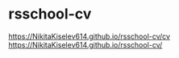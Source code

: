 # rsschool-cv
https://NikitaKiselev614.github.io/rsschool-cv/cv  
https://NikitaKiselev614.github.io/rsschool-cv/
